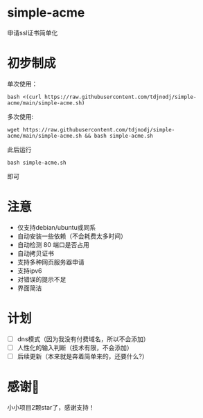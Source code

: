 # simple-acme
申请ssl证书简单化

# 初步制成

单次使用：
```shell
bash <(curl https://raw.githubusercontent.com/tdjnodj/simple-acme/main/simple-acme.sh)
```

多次使用:
```shell
wget https://raw.githubusercontent.com/tdjnodj/simple-acme/main/simple-acme.sh && bash simple-acme.sh
```

此后运行
```shell
bash simple-acme.sh
```
即可

# 注意

- 仅支持debian/ubuntu或同系
- 自动安装一些依赖（不会耗费太多时间）
- 自动检测 80 端口是否占用
- 自动拷贝证书
- 支持多种网页服务器申请
- 支持ipv6
- 对错误的提示不足
- 界面简洁

# 计划

- [ ] dns模式（因为我没有付费域名，所以不会添加）
- [ ] 人性化的输入判断（技术有限，不会添加）
- [ ] 后续更新（本来就是奔着简单来的，还要什么?）

# 感谢🙏

小小项目2颗star了，感谢支持！
